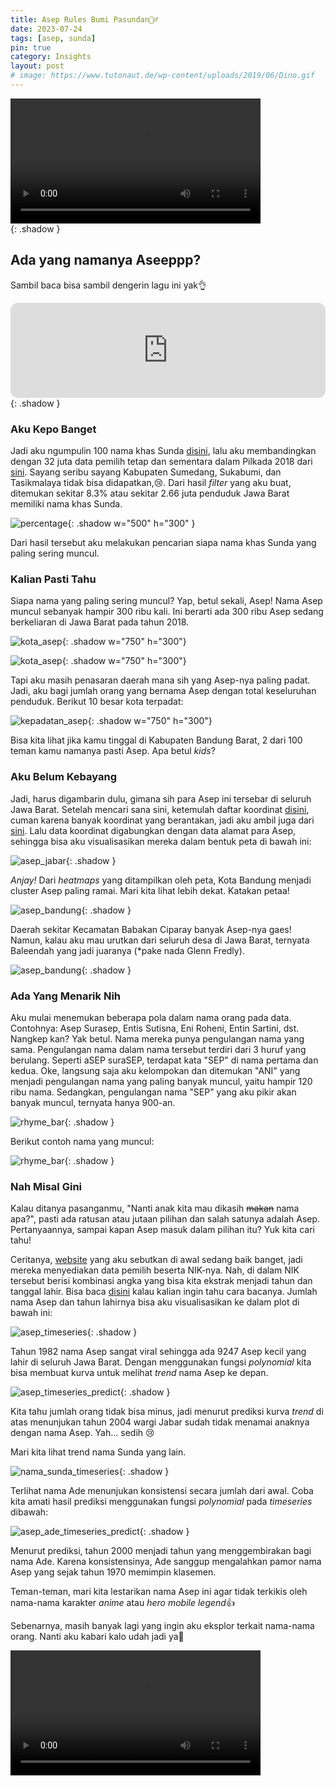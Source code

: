 ```yaml
---
title: Asep Rules Bumi Pasundan🙆‍♂️
date: 2023-07-24
tags: [asep, sunda]
pin: true
category: Insights
layout: post
# image: https://www.tutonaut.de/wp-content/uploads/2019/06/Dino.gif
---
```


<div>
<video width="400" controls>
  <source src="/assets/asep/teletubbies.mp4" type="video/mp4">
</video>
</div>{: .shadow }

## Ada yang namanya Aseeppp?

Sambil baca bisa sambil dengerin lagu ini yak👌

<iframe style="border-radius:12px" src="https://open.spotify.com/embed/track/6Mtm1xsfggzN4ZSWe0d78L?utm_source=generator" width="100%" height="152" frameBorder="0" allowfullscreen="" allow="autoplay; clipboard-write; encrypted-media; fullscreen; picture-in-picture" loading="lazy"></iframe>{: .shadow }

### Aku Kepo Banget

Jadi aku ngumpulin 100 nama khas Sunda [disini](), lalu aku membandingkan dengan 32 juta data pemilih tetap dan sementara dalam Pilkada 2018 dari [sini](https://datapemilu.kpu.go.id/pilkada2018). Sayang seribu sayang Kabupaten Sumedang, Sukabumi, dan Tasikmalaya tidak bisa didapatkan,😢. Dari hasil _filter_ yang aku buat, ditemukan sekitar 8.3% atau sekitar 2.66 juta penduduk Jawa Barat memiliki nama khas Sunda.

![percentage](/assets/asep/count.png){: .shadow w="500" h="300" }

Dari hasil tersebut aku melakukan pencarian siapa nama khas Sunda yang paling sering muncul.

### Kalian Pasti Tahu

Siapa nama yang paling sering muncul? Yap, betul sekali, Asep! Nama Asep muncul sebanyak hampir 300 ribu kali. Ini berarti ada 300 ribu Asep sedang berkeliaran di Jawa Barat pada tahun 2018.

![kota_asep](/assets/asep/sunda_first_row.png){: .shadow w="750" h="300"}

![kota_asep](/assets/asep/sunda_second_row.png){: .shadow w="750" h="300"}

Tapi aku masih penasaran daerah mana sih yang Asep-nya paling padat. Jadi, aku bagi jumlah orang yang bernama Asep dengan total keseluruhan penduduk. Berikut 10 besar kota terpadat:

![kepadatan_asep](/assets/asep/sunda_asep_density.png){: .shadow w="750" h="300"}

Bisa kita lihat jika kamu tinggal di Kabupaten Bandung Barat, 2 dari 100 teman kamu namanya pasti Asep. Apa betul _kids_?

### Aku Belum Kebayang

Jadi, harus digambarin dulu, gimana sih para Asep ini tersebar di seluruh Jawa Barat. Setelah mencari sana sini, ketemulah daftar koordinat [disini](https://opendata.jabarprov.go.id/id/dataset/daftar-titik-koordinat-desa-berdasarkan-desakelurahan-di-jawa-barat), cuman karena banyak koordinat yang berantakan, jadi aku ambil juga dari [sini](https://www.gps-coordinates.net/). Lalu data koordinat digabungkan dengan data alamat para Asep, sehingga bisa aku visualisasikan mereka dalam bentuk peta di bawah ini:

![asep_jabar](/assets/asep/jabar_asep_map.png){: .shadow }

_Anjay!_ Dari _heatmaps_ yang ditampilkan oleh peta, Kota Bandung menjadi cluster Asep paling ramai. Mari kita lihat lebih dekat. Katakan petaa!

![asep_bandung](/assets/asep/bandung_asep_map.png){: .shadow }

Daerah sekitar Kecamatan Babakan Ciparay banyak Asep-nya gaes! Namun, kalau aku mau urutkan dari seluruh desa di Jawa Barat, ternyata Baleendah yang jadi juaranya (\*pake nada Glenn Fredly).

![asep_bandung](/assets/asep/desa_asep.png){: .shadow }

### Ada Yang Menarik Nih

Aku mulai menemukan beberapa pola dalam nama orang pada data. Contohnya: Asep Surasep, Entis Sutisna, Eni Roheni, Entin Sartini, dst. Nangkep kan? Yak betul. Nama mereka punya pengulangan nama yang sama. Pengulangan nama dalam nama tersebut terdiri dari 3 huruf yang berulang. Seperti aSEP suraSEP, terdapat kata "SEP" di nama pertama dan kedua. Oke, langsung saja aku kelompokan dan ditemukan "ANI" yang menjadi pengulangan nama yang paling banyak muncul, yaitu hampir 120 ribu nama. Sedangkan, pengulangan nama "SEP" yang aku pikir akan banyak muncul, ternyata hanya 900-an.

![rhyme_bar](/assets/asep/rhyme_bar.png){: .shadow }

Berikut contoh nama yang muncul:

![rhyme_bar](/assets/asep/rhyme_table.png){: .shadow }

### Nah Misal Gini

Kalau ditanya pasanganmu, "Nanti anak kita mau dikasih ~~makan~~ nama apa?", pasti ada ratusan atau jutaan pilihan dan salah satunya adalah Asep. Pertanyaannya, sampai kapan Asep masuk dalam pilihan itu? Yuk kita cari tahu!

Ceritanya, [website](https://datapemilu.kpu.go.id/pilkada2018) yang aku sebutkan di awal sedang baik banget, jadi mereka menyediakan data pemilih beserta NIK-nya. Nah, di dalam NIK tersebut berisi kombinasi angka yang bisa kita ekstrak menjadi tahun dan tanggal lahir. Bisa baca [disini](https://dispenduk.mojokertokota.go.id/home/berita/Arti-kode-angka-dalam-NIK-E-KTP) kalau kalian ingin tahu cara bacanya. Jumlah nama Asep dan tahun lahirnya bisa aku visualisasikan ke dalam plot di bawah ini:

![asep_timeseries](/assets/asep/asep_timeseries.png){: .shadow }

Tahun 1982 nama Asep sangat viral sehingga ada 9247 Asep kecil yang lahir di seluruh Jawa Barat.
Dengan menggunakan fungsi _polynomial_ kita bisa membuat kurva untuk melihat _trend_ nama Asep ke depan.

![asep_timeseries_predict](/assets/asep/asep_timeseries_predict.png){: .shadow }

Kita tahu jumlah orang tidak bisa minus, jadi menurut prediksi kurva _trend_ di atas menunjukan tahun 2004 wargi Jabar sudah tidak menamai anaknya dengan nama Asep. Yah... sedih 😢

Mari kita lihat trend nama Sunda yang lain.

![nama_sunda_timeseries](/assets/asep/trend_sunda.png){: .shadow }

Terlihat nama Ade menunjukan konsistensi secara jumlah dari awal. Coba kita amati hasil prediksi menggunakan fungsi _polynomial_ pada _timeseries_ dibawah:

![asep_ade_timeseries_predict](/assets/asep/predict_asep_ade.png){: .shadow }

Menurut prediksi, tahun 2000 menjadi tahun yang menggembirakan bagi nama Ade. Karena konsistensinya, Ade sanggup mengalahkan pamor nama Asep yang sejak tahun 1970 memimpin klasemen.

Teman-teman, mari kita lestarikan nama Asep ini agar tidak terkikis oleh nama-nama karakter _anime_ atau *hero mobile legend*👍

Sebenarnya, masih banyak lagi yang ingin aku eksplor terkait nama-nama orang. Nanti aku kabari kalo udah jadi ya👋

<div>
<video width="400" controls>
  <source src="/assets/asep/teletubbies.mp4" type="video/mp4">
</video>
</div>
